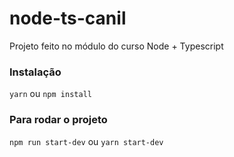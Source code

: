 # node-ts-canil
Projeto feito no módulo do curso Node + Typescript

### Instalação
`yarn` ou `npm install`

### Para rodar o projeto

`npm run start-dev` ou  `yarn start-dev`